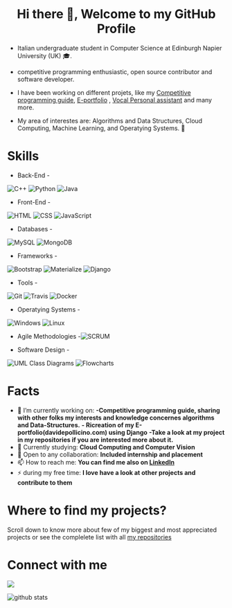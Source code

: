 <h1 align="center"> Hi there 👋, Welcome to my GitHub Profile<br/> </h1> 


* Italian undergraduate student in Computer Science at Edinburgh Napier University (UK) 🎓.
* competitive programming enthusiastic, open source contributor and software developer. 
* I have been working on different projets, like my [Competitive programming guide](https://github.com/omonimus1/competitive-programming), [E-portfolio](https://github.com/omonimus1/Portfolio) , [Vocal Personal assistant](https://github.com/omonimus1/personal_assistant) and many more.

* My area of interestes are: Algorithms and Data Structures, Cloud Computing, Machine Learning, and Operatying Systems. 🤩 


# Skills #

- Back-End -
 <img alt="C++" src=" https://img.shields.io/badge/C++%2090%25-black.svg">
 <img alt="Python" src=" https://img.shields.io/badge/Python%2070%25-blue.svg">
 <img alt="Java" src=" https://img.shields.io/badge/Java%2062%25-orange.svg">

- Front-End -
<img alt="HTML" src=" https://img.shields.io/badge/HTML%2085%25-red.svg">
<img alt="CSS" src=" https://img.shields.io/badge/CSS%2085%25-purple.svg">
<img alt="JavaScript" src=" https://img.shields.io/badge/Javascript%2070.5%25-orange.svg">


- Databases -
<img alt="MySQL" src=" https://img.shields.io/badge/MySQL%2088%25-blue.svg">
<img alt="MongoDB" src=" https://img.shields.io/badge/MongoDB%2065%25-green.svg">


- Frameworks -
<img alt="Bootstrap" src=" https://img.shields.io/badge/Bootstrap%2085%25-purple.svg">
<img alt="Materialize" src=" https://img.shields.io/badge/Materialize%2075%25-coral.svg">
<img alt="Django" src=" https://img.shields.io/badge/Django%2040%25-green.svg">

- Tools -
<img alt="Git" src=" https://img.shields.io/badge/Git%2098%25-gray.svg">
<img alt="Travis" src=" https://img.shields.io/badge/Travis%2070%25-yellow.svg">
<img alt="Docker" src=" https://img.shields.io/badge/Docker%2068%25-blue.svg">

- Operatying Systems -
 <img alt="Windows" src=" https://img.shields.io/badge/WINDOWS%2085%25-blue.svg">
 <img alt="Linux" src=" https://img.shields.io/badge/Linux%2085%25-gray.svg">

- Agile Methodologies -<img alt="SCRUM" src=" https://img.shields.io/badge/SCRUM%2090%25-blue.svg">

- Software Design - 
<img alt="UML Class Diagrams" src=" https://img.shields.io/badge/UML Class Diagrams%2095%25-black.svg">
<img alt="Flowcharts" src=" https://img.shields.io/badge/FLowCharts%2095%25-yellow.svg">

# Facts #

- 🔭 I’m currently working on: 
**-Competitive programming guide, sharing with other folks my interests and knowledge concernes algorithms and Data-Structures.**
**- Ricreation of my E-portfolio(davidepollicino.com) using Django** 
**-Take a look at my project in my repositories if you are interested more about it.**
- 🌱 Currently studying: **Cloud Computing and Computer Vision**
- 👯 Open to any collaboration: **Included internship and placement**
- 📫 How to reach me: **You can find me also on [Linkedln](https://www.linkedin.com/in/davidepollicino7/)**
- ⚡ during my free time: **I love have a look at other projects and contribute to them**


# Where to find my projects? #

Scroll down to know more about few of my biggest and most appreciated projects or see the complelete list with all [my repositories](https://github.com/omonimus1?tab=repositories)

# Connect with me # 

[<img src="https://img.shields.io/badge/linkedin-%230077B5.svg?&style=for-the-badge&logo=linkedin&logoColor=white"/>](https://www.linkedin.com/in/davidepollicino7/")


![github stats](https://github-readme-stats.vercel.app/api?username=omonimus1&show_icons=true&&hide_border=true&title_color=red&icon_color=black)